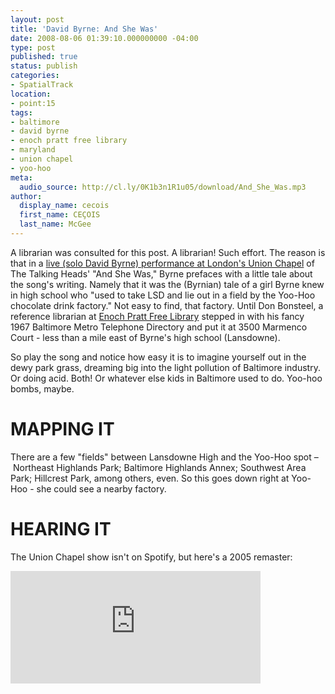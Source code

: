 ```yaml
---
layout: post
title: 'David Byrne: And She Was'
date: 2008-08-06 01:39:10.000000000 -04:00
type: post
published: true
status: publish
categories:
- SpatialTrack
location:
- point:15
tags:
- baltimore
- david byrne
- enoch pratt free library
- maryland
- union chapel
- yoo-hoo
meta:
  audio_source: http://cl.ly/0K1b3n1R1u05/download/And_She_Was.mp3
author:
  display_name: cecois
  first_name: CEÇOIS
  last_name: McGee
---
```


A librarian was consulted for this post. A librarian! Such effort. The reason is that in a [live (solo David Byrne) performance at London's Union Chapel](http://cl.ly/0K1b3n1R1u05/download/And_She_Was.mp3) of The Talking Heads' "And She Was," Byrne prefaces with a little tale about the song's writing. Namely that it was the (Byrnian) tale of a girl Byrne knew in high school who "used to take LSD and lie out in a field by the Yoo-Hoo chocolate drink factory." Not easy to find, that factory. Until Don Bonsteel, a reference librarian at [Enoch Pratt Free Library](http://www.prattlibrary.org) stepped in with his fancy 1967 Baltimore Metro Telephone Directory and put it at 3500 Marmenco Court - less than a mile east of Byrne's high school (Lansdowne).


So play the song and notice how easy it is to imagine yourself out in the dewy park grass, dreaming big into the light pollution of Baltimore industry. Or doing acid. Both! Or whatever else kids in Baltimore used to do. Yoo-hoo bombs, maybe.


# MAPPING IT
There are a few "fields" between Lansdowne High and the Yoo-Hoo spot – <span class="trigger" data-target="rando" data-id="-76.6379,39.2432">Northeast Highlands Park</span>; <span class="trigger" data-target="rando" data-id="-76.6417,39.2414">Baltimore Highlands Annex</span>; <span class="trigger" data-target="rando" data-id="-76.6271,39.2344">Southwest Area Park</span>; <span class="trigger" data-target="rando" data-id="-76.6534,39.2447">Hillcrest Park</span>, among others, even. So this goes down right at Yoo-Hoo - she could <span data-target="milleria" data-id="g.15" class="trigger">see a nearby factory</span>. 


# HEARING IT
The Union Chapel show isn't on Spotify, but here's a 2005 remaster: 
<iframe src="https://embed.spotify.com/?uri=spotify%3Atrack%3A3DHuFJY6nkvGiS0h4V2U35" width="400" height="180" frameborder="0" allowtransparency="true"></iframe>